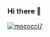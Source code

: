 ### Hi there 👋

<p align="left">
  <a href="https://github.com/macocci7/macocci7/">
    <img src="https://komarev.com/ghpvc/?username=macocci7" alt="macocci7" />
  </a>
</p>

<!--
**macocci7/macocci7** is a ✨ _special_ ✨ repository because its `README.md` (this file) appears on your GitHub profile.

Here are some ideas to get you started:

- 🔭 I’m currently working on ...
- 🌱 I’m currently learning ...
- 👯 I’m looking to collaborate on ...
- 🤔 I’m looking for help with ...
- 💬 Ask me about ...
- 📫 How to reach me: ...
- 😄 Pronouns: ...
- ⚡ Fun fact: ...
-->
